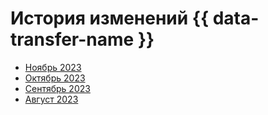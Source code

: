 # История изменений {{ data-transfer-name }}

- [Ноябрь 2023](2311.md)
- [Октябрь 2023](2310.md) 
- [Сентябрь 2023](2309.md)
- [Август 2023](2308.md)

